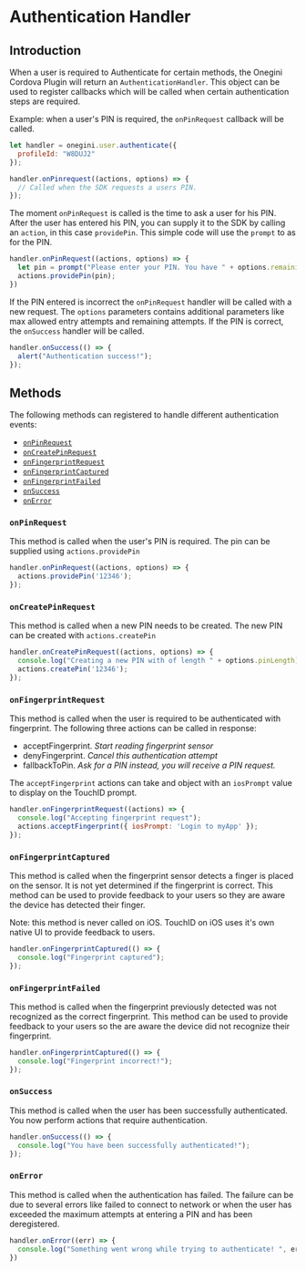 # Authentication Handler

<!-- toc -->

## Introduction

When a user is required to Authenticate for certain methods, the Onegini Cordova Plugin will return an `AuthenticationHandler`.
This object can be used to register callbacks which will be called when certain authentication steps are required.

Example: when a user's PIN is required, the `onPinRequest` callback will be called.
```js
let handler = onegini.user.authenticate({
  profileId: "W8DUJ2"
});

handler.onPinrequest((actions, options) => {
  // Called when the SDK requests a users PIN.
});
```

The moment `onPinRequest` is called is the time to ask a user for his PIN.
After the user has entered his PIN, you can supply it to the SDK by calling an `action`, in this case `providePin`.
This simple code will use the `prompt` to as for the PIN.

```js
handler.onPinRequest((actions, options) => {
  let pin = prompt("Please enter your PIN. You have " + options.remainingFailureCount + " attempts remaining");
  actions.providePin(pin);
})
```

If the PIN entered is incorrect the `onPinRequest` handler will be called with a new request.
The `options` parameters contains additional parameters like max allowed entry attempts and remaining attempts.
If the PIN is correct, the `onSuccess` handler will be called.

```js
handler.onSuccess(() => {
  alert("Authentication success!");
});
```

## Methods

The following methods can registered to handle different authentication events:
- [`onPinRequest`](#onpinrequest)
- [`onCreatePinRequest`](#oncreatepinrequest)
- [`onFingerprintRequest`](#onfingerprintrequest)
- [`onFingerprintCaptured`](#onfingerprintcaptured)
- [`onFingerprintFailed`](#onfingerprintfailed)
- [`onSuccess`](#onsuccess)
- [`onError`](#onerror)

### `onPinRequest`
This method is called when the user's PIN is required. The pin can be supplied using `actions.providePin`

```js
handler.onPinRequest((actions, options) => {
  actions.providePin('12346');
});
```

### `onCreatePinRequest`
This method is called when a new PIN needs to be created. The new PIN can be created with `actions.createPin`

```js
handler.onCreatePinRequest((actions, options) => {
  console.log("Creating a new PIN with of length " + options.pinLength);
  actions.createPin('12346');
});
```

### `onFingerprintRequest`

This method is called when the user is required to be authenticated with fingerprint.
The following three actions can be called in response:
- acceptFingerprint. _Start reading fingerprint sensor_
- denyFingerprint. _Cancel this authentication attempt_ 
- fallbackToPin. _Ask for a PIN instead, you will receive a PIN request._

The `acceptFingerprint` actions can take and object with an `iosPrompt` value to display on the TouchID prompt.

```js
handler.onFingerprintRequest((actions) => {
  console.log("Accepting fingerprint request");
  actions.acceptFingerprint({ iosPrompt: 'Login to myApp' });
});
```

### `onFingerprintCaptured`

This method is called when the fingerprint sensor detects a finger is placed on the sensor.
It is not yet determined if the fingerprint is correct.
This method can be used to provide feedback to your users so they are aware the device has detected their finger.

Note: this method is never called on iOS. TouchID on iOS uses it's own native UI to provide feedback to users.

```js
handler.onFingerprintCaptured(() => {
  console.log("Fingerprint captured");
});
```

### `onFingerprintFailed`

This method is called when the fingerprint previously detected was not recognized as the correct fingerprint.
This method can be used to provide feedback to your users so the are aware the device did not recognize their fingerprint.
```js
handler.onFingerprintCaptured(() => {
  console.log("Fingerprint incorrect!");
});
```

### `onSuccess`
This method is called when the user has been successfully authenticated. You now perform actions that require authentication.

```js
handler.onSuccess(() => {
  console.log("You have been successfully authenticated!");
});
```

### `onError`

This method is called when the authentication has failed.
The failure can be due to several errors like failed to connect to network or when the user has exceeded the maximum attempts at entering a PIN and has been deregistered.

```js
handler.onError((err) => {
  console.log("Something went wrong while trying to authenticate! ", err);
})
```

